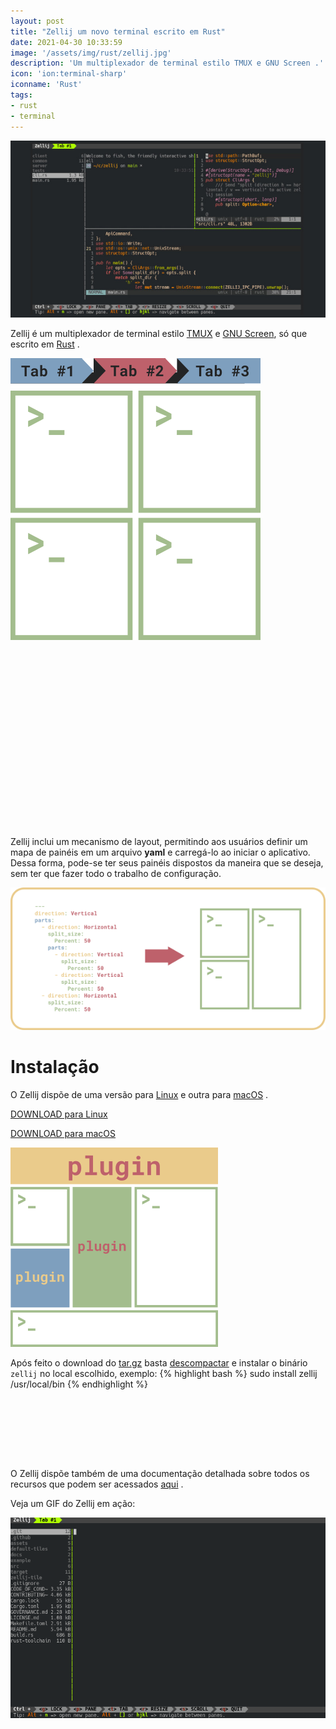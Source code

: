 ```yaml
---
layout: post
title: "Zellij um novo terminal escrito em Rust"
date: 2021-04-30 10:33:59
image: '/assets/img/rust/zellij.jpg'
description: 'Um multiplexador de terminal estilo TMUX e GNU Screen .'
icon: 'ion:terminal-sharp'
iconname: 'Rust'
tags:
- rust
- terminal
---
```


![Zellij um novo terminal escrito em Rust](/assets/img/rust/zellij.jpg)

Zellij é um multiplexador de terminal estilo [TMUX](https://terminalroot.com.br/2018/01/como-instalar-e-utlizar-o-tmux.html) e [GNU Screen](https://terminalroot.com.br/2019/10/multiplexando-seu-terminal-com-gnu-screen.html), só que escrito em [Rust](https://terminalroot.com.br/tags#rust) .

![Zellij 1](/assets/img/rust/zellij-1.png)

<!-- QUADRADO -->
<script async src="//pagead2.googlesyndication.com/pagead/js/adsbygoogle.js"></script>
<ins class="adsbygoogle"
style="display:inline-block;width:336px;height:280px"
data-ad-client="ca-pub-2838251107855362"
data-ad-slot="5351066970"></ins>
<script>
(adsbygoogle = window.adsbygoogle || []).push({});
</script>


Zellij inclui um mecanismo de layout, permitindo aos usuários definir um mapa de painéis em um arquivo **yaml** e carregá-lo ao iniciar o aplicativo. Dessa forma, pode-se ter seus painéis dispostos da maneira que se deseja, sem ter que fazer todo o trabalho de configuração.

![Zellij 2](/assets/img/rust/zellij-2.png)

# Instalação
O Zellij dispõe de uma versão para [Linux](https://terminalroot.com.br/tags#linux) e outra para [macOS](https://terminalroot.com.br/tags#macos) . 

<a href="https://github.com/zellij-org/zellij/releases/latest/download/zellij-x86_64-unknown-linux-musl.tar.gz" class="btn btn-success btn-lg" target="_blank" rel="noopener noreferrer">DOWNLOAD para Linux</a>

<a href="https://github.com/zellij-org/zellij/releases/latest/download/zellij-x86_64-apple-darwin.tar.gz" class="btn btn-info btn-lg" target="_blank" rel="noopener noreferrer">DOWNLOAD para macOS</a>

![Zellij 3](/assets/img/rust/zellij-3.png)

Após feito o download do [tar.gz](https://terminalroot.com.br/2019/10/como-extrair-varios-formatos-compactados-com-um-comando.html) basta [descompactar](https://terminalroot.com.br/2019/10/como-extrair-varios-formatos-compactados-com-um-comando.html) e instalar o binário `zellij` no local escolhido, exemplo:
{% highlight bash %}
sudo install zellij /usr/local/bin
{% endhighlight %}

<!-- MINI ANÚNCIO -->
<script async src="//pagead2.googlesyndication.com/pagead/js/adsbygoogle.js"></script>
<!-- Games Root -->
<ins class="adsbygoogle"
style="display:inline-block;width:730px;height:95px"
data-ad-client="ca-pub-2838251107855362"
data-ad-slot="5351066970"></ins>
<script>
(adsbygoogle = window.adsbygoogle || []).push({});
</script>


O Zellij dispõe também de uma documentação detalhada sobre todos os recursos que podem ser acessados [aqui](https://zellij.dev/documentation/introduction.html) .

Veja um GIF do Zellij em ação:

![Zellij GIF](/assets/img/rust/zellij.gif)


